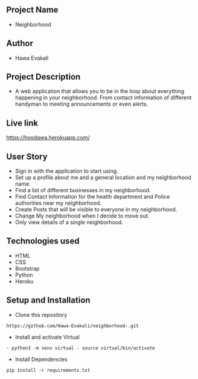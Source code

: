 ## Project Name
* Neighborhood
## Author
* Hawa Evakali
## Project Description 
* A web application that allows you to be in the loop about everything happening in your neighborhood. From contact information of different handyman to meeting announcements or even alerts.
## Live link 
https://hoodawa.herokuapp.com/
## User Story
* Sign in with the application to start using.
* Set up a profile about me and a general location and my neighborhood name.
* Find a list of different businesses in my neighborhood.
* Find Contact Information for the health department and Police authorities near my neighborhood.
* Create Posts that will be visible to everyone in my neighborhood.
* Change My neighborhood when I decide to move out.
* Only view details of a single neighborhood.
## Technologies used
* HTML
* CSS
* Bootstrap
* Python
* Heroku
## Setup and Installation
* Clone this repository

```
https://github.com/Hawa-Evakali/neighborhood-.git
```
* Install and activate Virtual
```
- python3 -m venv virtual - source virtual/bin/activate
```
* Install Dependencies 
```
pip install -r requirements.txt
```

